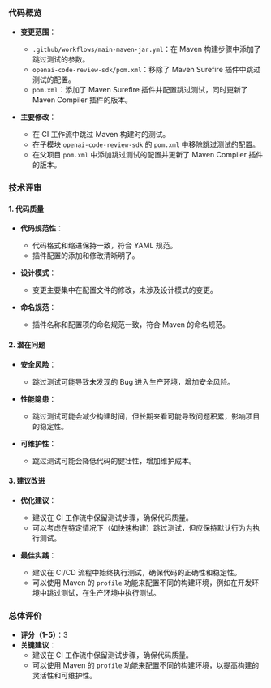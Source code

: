  
### 代码概览
- **变更范围**：
  - `.github/workflows/main-maven-jar.yml`：在 Maven 构建步骤中添加了跳过测试的参数。
  - `openai-code-review-sdk/pom.xml`：移除了 Maven Surefire 插件中跳过测试的配置。
  - `pom.xml`：添加了 Maven Surefire 插件并配置跳过测试，同时更新了 Maven Compiler 插件的版本。

- **主要修改**：
  - 在 CI 工作流中跳过 Maven 构建时的测试。
  - 在子模块 `openai-code-review-sdk` 的 `pom.xml` 中移除跳过测试的配置。
  - 在父项目 `pom.xml` 中添加跳过测试的配置并更新了 Maven Compiler 插件的版本。

### 技术评审
#### 1. 代码质量
   - **代码规范性**：
     - 代码格式和缩进保持一致，符合 YAML 规范。
     - 插件配置的添加和修改清晰明了。
   
   - **设计模式**：
     - 变更主要集中在配置文件的修改，未涉及设计模式的变更。
   
   - **命名规范**：
     - 插件名称和配置项的命名规范一致，符合 Maven 的命名规范。

#### 2. 潜在问题
   - **安全风险**：
     - 跳过测试可能导致未发现的 Bug 进入生产环境，增加安全风险。
   
   - **性能隐患**：
     - 跳过测试可能会减少构建时间，但长期来看可能导致问题积累，影响项目的稳定性。
   
   - **可维护性**：
     - 跳过测试可能会降低代码的健壮性，增加维护成本。

#### 3. 建议改进
   - **优化建议**：
     - 建议在 CI 工作流中保留测试步骤，确保代码质量。
     - 可以考虑在特定情况下（如快速构建）跳过测试，但应保持默认行为为执行测试。
   
   - **最佳实践**：
     - 建议在 CI/CD 流程中始终执行测试，确保代码的正确性和稳定性。
     - 可以使用 Maven 的 `profile` 功能来配置不同的构建环境，例如在开发环境中跳过测试，在生产环境中执行测试。

### 总体评价
- **评分（1-5）**：3
- **关键建议**：
  - 建议在 CI 工作流中保留测试步骤，确保代码质量。
  - 可以使用 Maven 的 `profile` 功能来配置不同的构建环境，以提高构建的灵活性和可维护性。